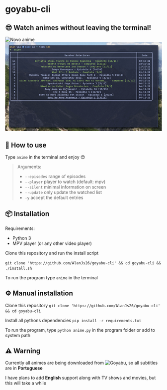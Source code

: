 # goyabu-cli

<!--## assista animes diretamente do terminal-->
## 😎 Watch animes without leaving the terminal!

![Novo anime](./img/record1.gif)
![Retomando uma sessão anterior](./img/record2.gif)

<!--digite `anime` e siga as instruções para utilizar.-->
## 🚀 How to use

Type `anime` in the terminal and enjoy 😊

<!--Parametros:-->
<!-- -  `--episodes` episódio ou intervalo de episódios-->
<!-- -  `--player` player a ser utilizado-->
<!-- -  `--silent` mostrar pouca informação na tela-->
<!-- -  `--update` atualizar os episódios salvos-->
<!-- -  `-y` aceite todas as opções padrões-->
> Arguments:
>
> -  `--episodes` range of episodes
> -  `--player` player to watch (default: mpv)
> -  `--silent` minimal information on screen
> -  `--update` only update the watched list
> -  `-y` accept the default entries

<!--## ⚙ Instalação-->
## 📦 Installation

Requirements:
- Python 3
- MPV player (or any other video player)

<!--Clone este repositório e, na pasta do programa, execute o comando `bash install.sh`-->

Clone this repository and run the install script

`git clone 'https://github.com/AlanJs26/goyabu-cli' && cd goyabu-cli && ./install.sh`

<!--Com isso digitando `anime` no terminal, o programa deve funcionar-->

To run the program type `anime` in the terminal

<!--## Instalação manual-->
## ⚙ Manual installation

Clone this repository `git clone 'https://github.com/AlanJs26/goyabu-cli' && cd goyabu-cli` 

Install all pythons dependencies `pip install -r requirements.txt`

<!--Assim o programa pode ser executado com `python anime.py` -->
To run the program, type `python anime.py` in the program folder or add to system path

## ⚠️ Warning

Currently all animes are being downloaded from ![Goyabu](https://goyabu.com), so all subtitles are in **Portuguese**  

I have plans to add **English** support along with TV shows and movies, but this will take a while  





